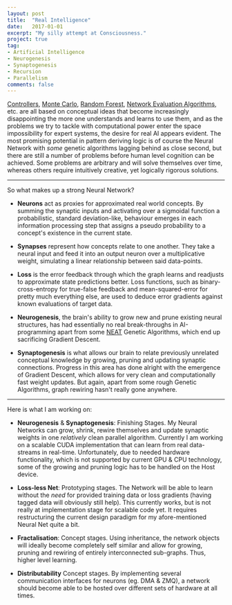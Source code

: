 ```yaml
---
layout: post
title:  "Real Intelligence"
date:   2017-01-01
excerpt: "My silly attempt at Consciousness."
project: true
tag:
- Artificial Intelligence 
- Neurogenesis
- Synaptogenesis
- Recursion
- Parallelism
comments: false
---
```


[Controllers](https://en.wikipedia.org/wiki/Controller_(control_theory)), [Monte Carlo](https://en.wikipedia.org/wiki/Monte_Carlo_method), [Random Forest](https://en.wikipedia.org/wiki/Random_forest), [Network Evaluation Algorithms](https://en.wikipedia.org/wiki/Network_science), etc. are all based on conceptual ideas that become increasingly disappointing the more one understands and learns to use them, and as the problems we try to tackle with computational power enter the space impossibility for expert systems, the desire for real AI appears evident. The most promising potential in pattern deriving logic is of course the Neural Network with *some* genetic algorithms lagging behind as close second, but there are still a number of problems before human level cognition can be achieved. Some problems are arbitrary and will solve themselves over time, whereas others require intuitively creative, yet logically rigorous solutions.

------------------------------------------------------------

So what makes up a strong Neural Network?

* **Neurons** act as proxies for approximated real world concepts. By summing the synaptic inputs and activating over a sigmoidal function a probabilistic, standard deviation-like, behaviour emerges in each information processing step that assigns a pseudo probability to a concept's existence in the current state.

* **Synapses** represent how concepts relate to one another. They take a neural input and feed it into an output neuron over a multiplicative weight, simulating a linear relationship between said data-points.

* **Loss** is the error feedback through which the graph learns and readjusts to approximate state predictions better. Loss functions, such as binary-cross-entropy for true-false feedback and mean-squared-error for pretty much everything else, are used to deduce error gradients against known evaluations of target data.

* **Neurogenesis**, the brain's ability to grow new and prune existing neural structures, has had essentially no real break-throughs in AI-programming apart from some [NEAT](https://en.wikipedia.org/wiki/Neuroevolution_of_augmenting_topologies) Genetic Algorithms, which end up sacrificing Gradient Descent.

* **Synaptogenesis** is what allows our brain to relate previously unrelated conceptual knowledge by growing, pruning and updating synaptic connections. Progress in this area has done alright with the emergence of Gradient Descent, which allows for very clean and computationally fast weight updates. But again, apart from some rough Genetic Algorithms, graph rewiring hasn't really gone anywhere.

------------------------------------------------------------

Here is what I am working on:

* **Neurogenesis** & **Synaptogenesis**: Finishing Stages. My Neural Networks can grow, shrink, rewire themselves and update synaptic weights in one *relatively* clean parallel algorithm. Currently I am working on a scalable CUDA implementation that can learn from real data-streams in real-time. Unfortunately, due to needed hardware functionality, which is not supported by current GPU & CPU technology, some of the growing and pruning logic has to be handled on the Host device.

* **Loss-less Net**: Prototyping stages. The Network will be able to learn without the *need* for provided training data or loss gradients (having tagged data will obviously still help). This currently works, but is not really at implementation stage for scalable code yet. It requires restructuring the current design paradigm for my afore-mentioned Neural Net quite a bit. 

* **Fractalisation**: Concept stages. Using inheritance, the network objects will ideally become completely self similar and allow for growing, pruning and rewiring of entirely interconnected sub-graphs. Thus, higher level learning.

* **Distributability** Concept stages. By implementing several communication interfaces for neurons (eg. DMA & ZMQ), a network should become able to be hosted over different sets of hardware at all times.
